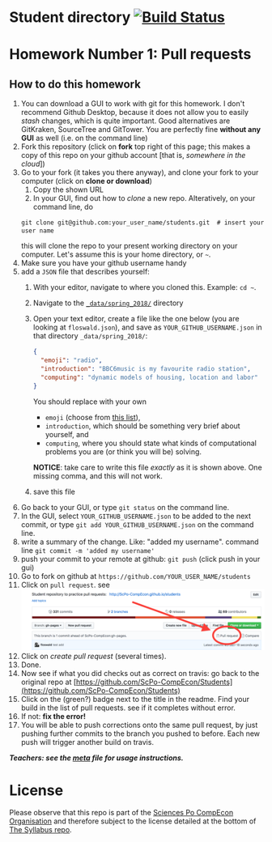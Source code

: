# Student directory [![Build Status](https://travis-ci.org/ScPo-CompEcon/students.svg?branch=gh-pages)](https://travis-ci.org/ScPo-CompEcon/students)

# Homework Number 1: Pull requests

## How to do this homework

1. You can download a GUI to work with git for this homework. I don't recommend Github Desktop, because it does not allow you to easily *stash* changes, which is quite important. Good alternatives are GitKraken, SourceTree and GitTower. You are perfectly fine **without any GUI** as well (i.e. on the command line)
1. Fork this repository (click on **fork** top right of this page; this makes a copy of this repo on your github account [that is, *somewhere in the cloud*])
1. Go to your fork (it takes you there anyway), and clone your fork to your computer (click on **clone or download**)
	1. Copy the shown URL
	1. In your GUI, find out how to *clone* a new repo. Alteratively, on your command line, do 
	```
	git clone git@github.com:your_user_name/students.git  # insert your user name
	```
	this will clone the repo to your present working directory on your computer. Let's assume this is your home directory, or `~`.
1. Make sure you have your github username handy
1. add a `JSON` file that describes yourself:
	1. With your editor, navigate to where you cloned this. Example: `cd ~`.
	1. Navigate to the [`_data/spring_2018/`](_data/) directory
	1. Open your text editor, create a file like the one below (you are looking at `floswald.json`), and save as `YOUR_GITHUB_USERNAME.json` in that directory `_data/spring_2018/`:

		```json
		{
		  "emoji": "radio",
		  "introduction": "BBC6music is my favourite radio station",
		  "computing": "dynamic models of housing, location and labor"
		}
		```
		You should replace with your own 
		
		* `emoji` (choose from [this list](http://www.emoji-cheat-sheet.com/)), 
		* `introduction`, which should be something very brief about yourself, and 
		* `computing`, where you should state what kinds of computational problems you are (or think you will be) solving.

		**NOTICE**: take care to write this file *exactly* as it is shown above. One missing comma, and this will not work. 

	1. save this file
1. Go back to your GUI, or type `git status` on the command line.
1. In the GUI, select `YOUR_GITHUB_USERNAME.json` to be added to the next commit, or type `git add YOUR_GITHUB_USERNAME.json` on the command line.
1. write a summary of the change. Like: "added my username". command line `git commit -m 'added my username'`
1. push your commit to your remote at github: `git push` (click push in your gui)
1. Go to fork on github at `https://github.com/YOUR_USER_NAME/students`
1. Click on `pull request`. see ![picture](PR.png)
1. Click on *create pull request* (several times). 
1. Done.
1. Now see if what you did checks out as correct on travis: go back to the original repo at [https://github.com/ScPo-CompEcon/Students](https://github.com/ScPo-CompEcon/Students)
1. Click on the (green?) badge next to the title in the readme. Find your build in the list of pull requests. see if it completes without error. 
1. If not: **fix the error!**
1. You will be able to push corrections onto the same pull request, by just pushing further commits to the branch you pushed to before. Each new push will trigger another build on travis.


***Teachers: see the [meta](meta.md) file for usage instructions.***


# License

Please observe that this repo is part of the [Sciences Po CompEcon Organisation](https://github.com/ScPo-CompEcon) and therefore subject to the license detailed at the bottom of [The Syllabus repo](https://github.com/ScPo-CompEcon/Syllabus).

